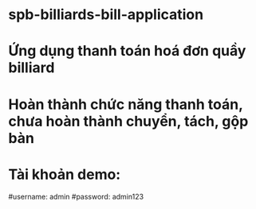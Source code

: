 # spb-billiards-bill-application
# Ứng dụng thanh toán hoá đơn quầy billiard
# Hoàn thành chức năng thanh toán, chưa hoàn thành chuyển, tách, gộp bàn
# Tài khoản demo:
#username: admin
#password: admin123

